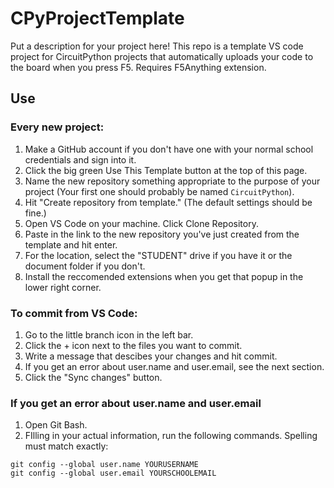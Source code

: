 # CPyProjectTemplate
Put a description for your project here!
This repo is a template VS code project for CircuitPython projects that automatically uploads your code to the board when you press F5. Requires F5Anything extension.
## Use
### Every new project:
1. Make a GitHub account if you don't have one with your normal school credentials and sign into it.
2. Click the big green Use This Template button at the top of this page.
3. Name the new repository something appropriate to the purpose of your project (Your first one should probably be named `CircuitPython`).
4. Hit "Create repository from template." (The default settings should be fine.)
5. Open VS Code on your machine. Click Clone Repository.
6. Paste in the link to the new repository you've just created from the template and hit enter.
7. For the location, select the "STUDENT" drive if you have it or the document folder if you don't.
8. Install the reccomended extensions when you get that popup in the lower right corner.
### To commit from VS Code:
1. Go to the little branch icon in the left bar.
2. Click the + icon next  to the files you want to commit.
3. Write a message that descibes your changes and hit commit.
4. If you get an error about user.name and user.email, see the next section.
5. Click the "Sync changes" button.
### If you get an error about user.name and user.email
1. Open Git Bash.
2. FIlling in your actual information, run the following commands. Spelling must match exactly:
```
git config --global user.name YOURUSERNAME
git config --global user.email YOURSCHOOLEMAIL
```
